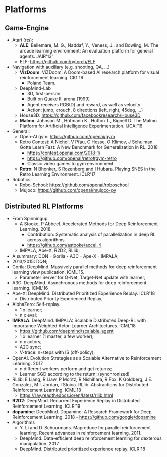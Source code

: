 # Platforms

## Game-Engine
- Atari (rts):
	- **ALE**: Bellemare, M. G.; Naddaf, Y.; Veness, J.; and Bowling, M. The arcade learning environment: An evaluation platform for general agents. JAIR'13'
	- ELF: https://github.com/pytorch/ELF
- Navigation with auxiliary (e.g. shooting, QA, ...)
	- **VizDoom**: ViZDoom: A Doom-based AI research platform for visual reinforcement learning. CIG'16
		- Poland Team.
	- DeepMind-Lab
		- 3D, first-person
		- Built on Quake III arena (1999)
		- Agent receives RGB(D) and reward, as well as velocity
		- Action: jump, crouch, 8 directions (left, right, 45deg, ...)
	- House3D: https://github.com/facebookresearch/House3D
	- **Malmo**: Johnson M., Hofmann K., Hutton T., Bignell D. The Malmo Platform for Artificial Intelligence Experimentation. IJCAI'16
- General:
	- Open-AI gym: https://github.com/openai/gym
	- Retro Contest: A Nichol, V Pfau, C Hesse, O Klimov, J Schulman. Gotta Learn Fast: A New Benchmark for Generalization in RL. 2018
		- https://contest.openai.com/2018-1/
		- https://github.com/openai/retro#gym-retro
		- Classic video games to gym environment
	- **Retro**: N Bhonker, S Rozenberg and I Hubara. Playing SNES in the Retro Learning Environment. ICLR'17
- Robotics:
	- Robo-School: https://github.com/openai/roboschool
	- Mujoco: https://github.com/openai/mujoco-py

## Distributed RL Platforms
- From Spinningup
	- A Stooke, P Abbeel. Accelerated Methods for Deep Reinforcement Learning. 2018.
		- Contribution: Systematic analysis of parallelization in deep RL across algorithms.
		- https://github.com/astooke/accel_rl
	- IMPALA, Ape-X, R2D2, RLlib;
- A summary:  DQN - Gorila - A3C - Ape-X - IMPALA;
- 2013/2015: DQN;
- Gorila: DeepMind. Massively parallel methods for deep reinforcement learning view publication. ICML'15.
	- Parameter Server for Q-Net, Target-Net update with learner;
- A3C: DeepMind. Asynchronous methods for deep reinforcement learning. ICML'16
- Ape-X: DeepMind. Distributed Prioritized Experience Replay. ICLR'18
	- Distributed Priority Experienced Replay;
- AlphaZero: Self-replay.
	- 1 x learner;
	- n x eval;
- **IMPALA**: DeepMind. IMPALA: Scalable Distributed Deep-RL with Importance Weighted Actor-Learner Architectures. ICML'18
	- https://github.com/deepmind/scalable_agent
	- 1 x learner (1 master, a few worker);
	- n x actors;
	- A2C sync;
	- V-trace: n-steps with IS (off-policy);
- OpenAI. Evolution Strategies as a Scalable Alternative to Reinforcement Learning. 2017
	- n different workers perform and get returns;
	- Learner SGD according to the return; (synchronized)
- RLlib: E Liang, R Liaw, P Moritz, R Nishihara, R Fox, K Goldberg, J E. Gonzalez, M I. Jordan, I Stoica. RLlib: Abstractions for Distributed Reinforcement Learning. ICML'18
	- https://ray.readthedocs.io/en/latest/rllib.html
- **R2D2**: DeepMind. Recurrent Experience Replay in Distributed Reinforcement Learning. ICLR'19
- **dopamine**: DeepMind. Dopamine: A Research Framework for Deep Reinforcement Learning. 2018
		- https://github.com/google/dopamine
- Algorithms
	- Y. Li and D. Schuurmans. Mapreduce for parallel reinforcement learning. Recent advances in reinforcement learning, 2011.
	- DeepMind. Data-efficient deep reinforcement learning for dexterous manipulation. 2017
	- DeepMind. Distributed prioritized experience replay. ICLR'18